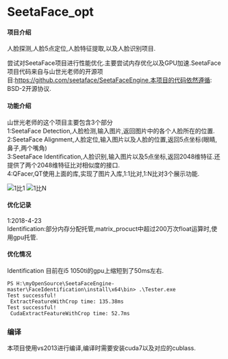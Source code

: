 # SeetaFace_opt

#### 项目介绍
人脸探测,人脸5点定位,人脸特征提取,以及人脸识别项目.

尝试对SeetaFace项目进行性能优化.主要尝试内存优化以及GPU加速.SeetaFace项目代码来自与山世光老师的开源项目:https://github.com/seetaface/SeetaFaceEngine,本项目的代码依然遵循: BSD-2开源协议.


#### 功能介绍
山世光老师的这个项目主要包含3个部分  
1:SeetaFace Detection,人脸检测,输入图片,返回图片中的各个人脸所在的位置.  
2:SeetaFace Alignment,人脸定位,输入图片以及人脸的位置,返回5点坐标(眼睛,鼻子,两个嘴角)  
3:SeetaFace Identification,人脸识别,输入图片以及5点坐标,返回2048维特征.还提供了两个2048维特征比对相似度的接口.  
4:QFacer,QT使用上面的库,实现了图片入库,1:1比对,1:N比对3个展示功能.  

![1比1](https://gitee.com/apengge/SeetaFace_opt/raw/master/QFacer/images/1VS1.png)
![1比N](https://gitee.com/apengge/SeetaFace_opt/raw/master/QFacer/images/top5.png)

#### 优化记录
1:2018-4-23  
Identification:部分内存分配托管,matrix_procuct中超过200万次float运算时,使用gpu托管.  

#### 优化情况
Identification 目前在i5 1050ti的gpu上缩短到了50ms左右.  

```
PS H:\myOpenSource\SeetaFaceEngine-master\FaceIdentification\install\x64\bin> .\Tester.exe
Test successful!
 ExtractFeatureWithCrop time: 135.38ms
Test successful!
 CudaExtractFeatureWithCrop time: 52.7ms
```


### 编译
本项目使用vs2013进行编译,编译时需要安装cuda7以及对应的cublass.

